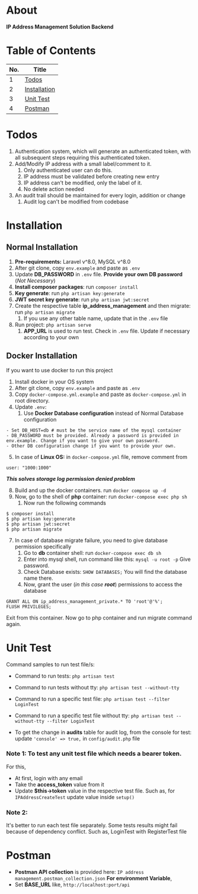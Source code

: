# About
**IP Address Management Solution Backend**

# Table of Contents

| No. | Title                         |
|-----|-------------------------------|
| 1   | [Todos](#task-implemented)    |
| 2   | [Installation](#installation) |
| 3   | [Unit Test](#unit-test)       |
| 4   | [Postman](#postman)           |


# Todos
1. Authentication system, which will generate an authenticated token, with all subsequent steps requiring this authenticated token.
2. Add/Modify IP address with a small label/comment to it.
    1. Only authenticated user can do this.
    2. IP address must be validated before creating new entry
    3. IP address can't be modified, only the label of it.
    4. No delete action needed
3. An audit trail should be maintained for every login, addition or change
    1. Audit log can't be modified from codebase

# Installation

## Normal Installation
1. **Pre-requirements:** Laravel v^8.0, MySQL v^8.0 
2. After git clone, copy `env.example` and paste as `.env`
3. Update **DB_PASSWORD** in `.env` file. **Provide your own DB password** (_Not Necessary_)
4. **Install composer packages**: run `composer install`
5. **Key generate**: run `php artisan key:generate`
6. **JWT secret key generate**: run `php artisan jwt:secret`
7. Create the respective table **ip_address_management** and then migrate: run `php artisan migrate`
   1. If you use any other table name, update that in the `.env` file
8. Run project: `php artisan serve`
   1. **APP_URL** is used to run test. Check in `.env` file. Update if necessary according to your own

## Docker Installation
If you want to use docker to run this project
1. Install docker in your OS system
2. After git clone, copy `env.example` and paste as `.env`
3. Copy `docker-compose.yml.example` and paste as `docker-compose.yml` in root directory.
4. Update `.env`:
   1. Use **Docker Database configuration** instead of Normal Database configuration
```angular2html
- Set DB_HOST=db # must be the service name of the mysql container
- DB_PASSWORD must be provided. Already a password is provided in env.example. Change if you want to give your own password.
- Other DB configuration change if you want to provide your own.
```
5. In case of **Linux OS:** in `docker-compose.yml` file, remove comment from
```angular2html
user: "1000:1000" 
```
_**This solves storage log permission denied problem**_

8. Build and up the docker containers. run `docker compose up -d`
9. Now, go to the shell of **php** container: run `docker-compose exec php sh`
   1. Now run the following commands
```shell
$ composer install
$ php artisan key:generate
$ php artisan jwt:secret
$ php artisan migrate
```
7. In case of database migrate failure, you need to give database permission specifically
   1. Go to **db** container shell: run `docker-compose exec db sh`
   2. Enter into mysql shell, run command like this: `mysql -u root -p` Give password.
   3. Check Database exists: `SHOW DATABASES;` You will find the database name there.
   4. Now, grant the user (_in this case **root**_) permissions to access the database
```mysql
GRANT ALL ON ip_address_management_private.* TO 'root'@'%';
FLUSH PRIVILEGES;
```
Exit from this container. Now go to php container and run migrate command again.


# Unit Test
Command samples to run test file/s:
- Command to run tests: `php artisan test`
- Command to run tests without tty: `php artisan test --without-tty`
- Command to run a specific test file: `php artisan test --filter LoginTest`
- Command to run a specific test file without tty: `php artisan test --without-tty --filter LoginTest`

- To get the change in **audits** table for audit log, from the console for test: update `'console' => true,` in `config/audit.php` file

### Note 1: To test any unit test file which needs a bearer token. 
For this, 
* At first, login with any email
* Take the **access_token** value from it
* Update **$this->token** value in the respective test file. Such as, for `IPAddressCreateTest` update value inside `setup()`

### Note 2: 
It's better to run each test file separately. Some tests results might fail because of dependency conflict. Such as, LoginTest with RegisterTest file


# Postman
- **Postman API collection** is provided here: `IP address management.postman_collection.json`
  **For environment Variable**,
- Set **BASE_URL** like, `http://localhost:port/api` 

